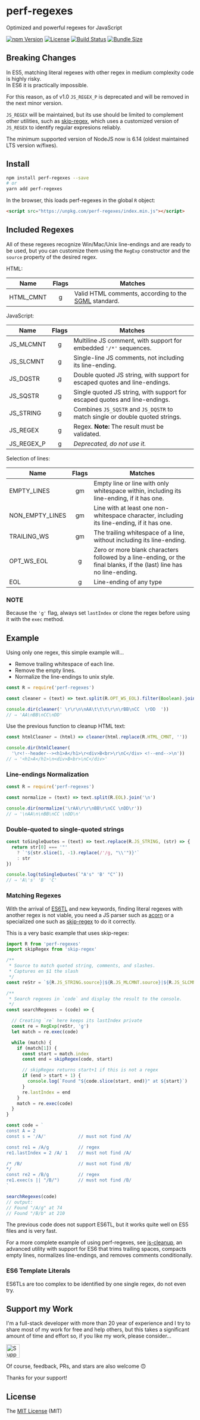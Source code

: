 # perf-regexes

Optimized and powerful regexes for JavaScript

[![npm Version][npm-badge]][npm-url]
[![License][license-badge]][license-url]
[![Build Status][build-badge]][build-url]
[![Bundle Size][size-badge]][size-url]

## Breaking Changes

In ES5, matching literal regexes with other regex in medium complexity code is highly risky.<br>In ES6 it is practically impossible.

For this reason, as of v1.0 `JS_REGEX_P` is deprecated and will be removed in the next minor version.

`JS_REGEX` will be maintained, but its use should be limited to complement other utilities, such as [skip-regex](https://github.com/aMarCruz/skip-regex), which uses a customized version of `JS_REGEX` to identify regular expresions reliably.

The minimum supported version of NodeJS now is 6.14 (oldest maintained LTS version w/fixes).

## Install

```sh
npm install perf-regexes --save
# or
yarn add perf-regexes
```

In the browser, this loads perf-regexes in the global `R` object:

```html
<script src="https://unpkg.com/perf-regexes/index.min.js"></script>
```

## Included Regexes

All of these regexes recognize Win/Mac/Unix line-endings and are ready to be used, but you can customize them using the `RegExp` constructor and the `source` property of the desired regex.

HTML:

Name       | Flags | Matches
---------- | :---: | -------
HTML_CMNT  | g     | Valid HTML comments, according to the [SGML](https://www.w3.org/TR/html4/intro/sgmltut.html#h-3.2.4) standard.

JavaScript:

Name       | Flags | Matches
---------- | :---: | -------
JS_MLCMNT  | g     | Multiline JS comment, with support for embedded `'/*'` sequences.
JS_SLCMNT  | g     | Single-line JS comments, not including its line-ending.
JS_DQSTR   | g     | Double quoted JS string, with support for escaped quotes and line-endings.
JS_SQSTR   | g     | Single quoted JS string, with support for escaped quotes and line-endings.
JS_STRING  | g     | Combines `JS_SQSTR` and `JS_DQSTR` to match single or double quoted strings.
JS_REGEX   | g     | Regex. **Note:** The result must be validated.
JS_REGEX_P | g     | _Deprecated, do not use it._

Selection of lines:

Name            | Flags | Matches
--------------- | :---: | -------
EMPTY_LINES     | gm    | Empty line or line with only whitespace within, including its line-ending, if it has one.
NON_EMPTY_LINES | gm    | Line with at least one non-whitespace character, including its line-ending, if it has one.
TRAILING_WS     | gm    | The trailing whitespace of a line, without including its line-ending.
OPT_WS_EOL      | g     | Zero or more blank characters followed by a line-ending, or the final blanks, if the (last) line has no line-ending.
EOL             | g     | Line-ending of any type

### NOTE

Because the `'g'` flag, always set `lastIndex` or clone the regex before using it with the `exec` method.

## Example

Using only one regex, this simple example will...

- Remove trailing whitespace of each line.
- Remove the empty lines.
- Normalize the line-endings to unix style.

```js
const R = require('perf-regexes')

const cleaner = (text) => text.split(R.OPT_WS_EOL).filter(Boolean).join('\n')

console.dir(cleaner(' \r\r\n\nAA\t\t\t\r\n\rBB\nCC  \rDD  '))
// ⇒ 'AA\nBB\nCC\nDD'
```

Use the previous function to cleanup HTML text:

```js
const htmlCleaner = (html) => cleaner(html.replace(R.HTML_CMNT, ''))

console.dir(htmlCleaner(
  '\r<!--header--><h1>A</h1>\r<div>B<br>\r\nC</div> <!--end-->\n'))
// ⇒ '<h1>A</h1>\n<div>B<br>\nC</div>'
```

### Line-endings Normalization

```js
const R = require('perf-regexes')

const normalize = (text) => text.split(R.EOL).join('\n')

console.dir(normalize('\rAA\r\r\nBB\r\nCC \nDD\r'))
// ⇒ '\nAA\n\nBB\nCC \nDD\n'
```

### Double-quoted to single-quoted strings

```js
const toSingleQuotes = (text) => text.replace(R.JS_STRING, (str) => {
  return str[0] === '"'
    ? `'${str.slice(1, -1).replace(/'/g, "\\'")}'`
    : str
})

console.log(toSingleQuotes(`"A's" 'B' "C"`))
// ⇒ 'A\'s' 'B' 'C'
```

### Matching Regexes

With the arrival of [ES6TL](https://developer.mozilla.org/en-US/docs/Web/JavaScript/Reference/Template_literals) and new keywords, finding literal regexes with another regex is not viable, you need a JS parser such as [acorn](https://www.npmjs.com/package/acorn) or a specialized one such as [skip-regex](https://www.npmjs.com/package/skip-regex) to do it correctly.

This is a very basic example that uses skip-regex:

```js
import R from 'perf-regexes'
import skipRegex from 'skip-regex'

/**
 * Source to match quoted string, comments, and slashes.
 * Captures en $1 the slash
 */
const reStr = `${R.JS_STRING.source}|${R.JS_MLCMNT.source}|${R.JS_SLCMNT.source}|(/)`

/**
 * Search regexes in `code` and display the result to the console.
 */
const searchRegexes = (code) => {

  // Creating `re` here keeps its lastIndex private
  const re = RegExp(reStr, 'g')
  let match = re.exec(code)

  while (match) {
    if (match[1]) {
      const start = match.index
      const end = skipRegex(code, start)

      // skipRegex returns start+1 if this is not a regex
      if (end > start + 1) {
        console.log(`Found "${code.slice(start, end)}" at ${start}`)
      }
      re.lastIndex = end
    }
    match = re.exec(code)
  }
}

const code = `
const A = 2
const s = '/A/'            // must not find /A/

const re1 = /A/g           // regex
re1.lastIndex = 2 /A/ 1    // must not find /A/

/* /B/                     // must not find /B/
*/
const re2 = /B/g           // regex
re1.exec(s || "/B/")       // must not find /B/
`

searchRegexes(code)
// output:
// Found "/A/g" at 74
// Found "/B/b" at 210
```

The previous code does not support ES6TL, but it works quite well on ES5 files and is very fast.

For a more complete example of using perf-regexes, see [js-cleanup](https://github.com/aMarCruz/js-cleanup), an advanced utility with support for ES6 that trims trailing spaces, compacts empty lines, normalizes line-endings, and removes comments conditionally.

### ES6 Template Literals

ES6TLs are too complex to be identified by one single regex, do not even try.

## Support my Work

I'm a full-stack developer with more than 20 year of experience and I try to share most of my work for free and help others, but this takes a significant amount of time and effort so, if you like my work, please consider...

[<img src="https://amarcruz.github.io/images/kofi_blue.png" height="36" title="Support Me on Ko-fi" />][kofi-url]

Of course, feedback, PRs, and stars are also welcome 🙃

Thanks for your support!

## License

The [MIT License](LICENCE) (MIT)

[build-badge]:    https://img.shields.io/travis/aMarCruz/perf-regexes.svg
[build-url]:      https://travis-ci.org/aMarCruz/perf-regexes
[npm-badge]:      https://img.shields.io/npm/v/perf-regexes.svg
[npm-url]:        https://www.npmjs.com/package/perf-regexes
[license-badge]:  https://img.shields.io/npm/l/express.svg
[license-url]:    badge://github.com/aMarCruz/perf-regexes/blob/master/LICENSE
[size-badge]:     https://badgen.net/bundlephobia/min/perf-regexes
[size-url]:       https://bundlephobia.com/result?p=perf-regexes
[kofi-url]:       https://ko-fi.com/C0C7LF7I
